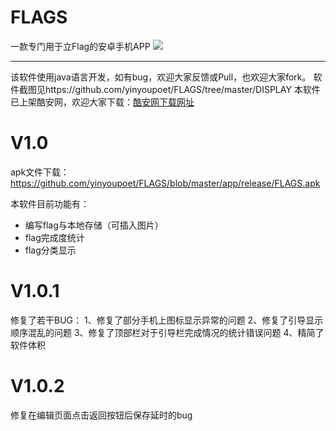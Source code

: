 # FLAGS
一款专门用于立Flag的安卓手机APP
<img src="https://github.com/yinyoupoet/FLAGS/blob/master/DISPLAY/Screenshot_2018-02-26-20-43-40-867_com.yinyoupoet.png?raw=true"/>

<hr>
该软件使用java语言开发，如有bug，欢迎大家反馈或Pull，也欢迎大家fork。
软件截图见https://github.com/yinyoupoet/FLAGS/tree/master/DISPLAY
本软件已上架酷安网，欢迎大家下载：<a href="https://www.coolapk.com/apk/178123">酷安网下载网址</a>



# V1.0
apk文件下载：https://github.com/yinyoupoet/FLAGS/blob/master/app/release/FLAGS.apk

本软件目前功能有：
- 编写flag与本地存储（可插入图片）
- flag完成度统计
- flag分类显示

# V1.0.1
修复了若干BUG：
1、修复了部分手机上图标显示异常的问题
2、修复了引导显示顺序混乱的问题
3、修复了顶部栏对于引导栏完成情况的统计错误问题
4、精简了软件体积

# V1.0.2
修复在编辑页面点击返回按钮后保存延时的bug
